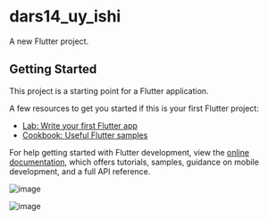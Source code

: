 # dars14_uy_ishi

A new Flutter project.

## Getting Started

This project is a starting point for a Flutter application.

A few resources to get you started if this is your first Flutter project:

- [Lab: Write your first Flutter app](https://docs.flutter.dev/get-started/codelab)
- [Cookbook: Useful Flutter samples](https://docs.flutter.dev/cookbook)

For help getting started with Flutter development, view the
[online documentation](https://docs.flutter.dev/), which offers tutorials,
samples, guidance on mobile development, and a full API reference.


![image](https://github.com/Mardonbekmelsov/dars14_uy_ishi/assets/153820615/4c997fce-f8ed-4aa1-b039-e1f7a78f4656)



![image](https://github.com/Mardonbekmelsov/dars14_uy_ishi/assets/153820615/a96b41cd-09aa-479f-a3f7-f5a0486b50ba)
